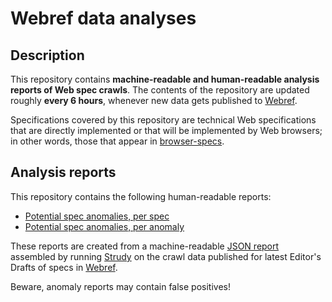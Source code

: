 # Webref data analyses

## Description

This repository contains **machine-readable and human-readable analysis reports of Web spec crawls**. The contents of the repository are updated roughly **every 6 hours**, whenever new data gets published to [Webref](https://github.com/w3c/webref).

Specifications covered by this repository are technical Web specifications that are directly implemented or that will be implemented by Web browsers; in other words, those that appear in [browser-specs](https://github.com/w3c/browser-specs).

## Analysis reports

This repository contains the following human-readable reports:

- [Potential spec anomalies, per spec](https://w3c.github.io/webref-analysis/)
- [Potential spec anomalies, per anomaly](https://w3c.github.io/webref-analysis/perissue.html)

These reports are created from a machine-readable [JSON report](https://w3c.github.io/webref-analysis/index.json) assembled by running [Strudy](https://github.com/w3c/strudy) on the crawl data published for latest Editor's Drafts of specs in [Webref](https://github.com/w3c/webref).

Beware, anomaly reports may contain false positives!
